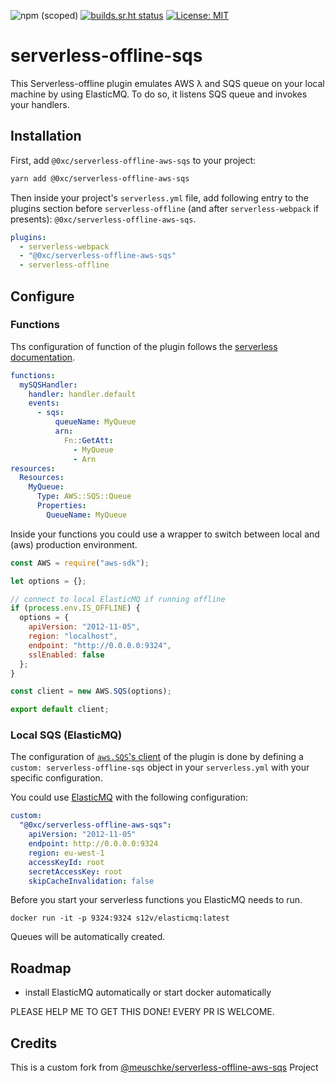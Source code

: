 ![npm (scoped)](https://img.shields.io/npm/v/@0xc/serverless-offline-aws-sqs)
[![builds.sr.ht status](https://builds.sr.ht/~tcarrio/serverless-offline-aws-sqs/.build.yml.svg)](https://builds.sr.ht/~tcarrio/serverless-offline-aws-sqs/.build.yml?)
[![License: MIT](https://img.shields.io/badge/License-MIT-yellow.svg)](https://opensource.org/licenses/MIT)

# serverless-offline-sqs

This Serverless-offline plugin emulates AWS λ and SQS queue on your local machine by using ElasticMQ. To do so, it listens SQS queue and invokes your handlers.

## Installation

First, add `@0xc/serverless-offline-aws-sqs` to your project:

```sh
yarn add @0xc/serverless-offline-aws-sqs
```

Then inside your project's `serverless.yml` file, add following entry to the plugins section before `serverless-offline` (and after `serverless-webpack` if presents): `@0xc/serverless-offline-aws-sqs`.

```yml
plugins:
  - serverless-webpack
  - "@0xc/serverless-offline-aws-sqs"
  - serverless-offline
```

## Configure

### Functions

Ths configuration of function of the plugin follows the [serverless documentation](https://serverless.com/framework/docs/providers/aws/events/sqs/).

```yml
functions:
  mySQSHandler:
    handler: handler.default
    events:
      - sqs:
          queueName: MyQueue
          arn:
            Fn::GetAtt:
              - MyQueue
              - Arn
resources:
  Resources:
    MyQueue:
      Type: AWS::SQS::Queue
      Properties:
        QueueName: MyQueue
```

Inside your functions you could use a wrapper to switch between local and (aws) production environment.

```js
const AWS = require("aws-sdk");

let options = {};

// connect to local ElasticMQ if running offline
if (process.env.IS_OFFLINE) {
  options = {
    apiVersion: "2012-11-05",
    region: "localhost",
    endpoint: "http://0.0.0.0:9324",
    sslEnabled: false
  };
}

const client = new AWS.SQS(options);

export default client;
```

### Local SQS (ElasticMQ)

The configuration of [`aws.SQS`'s client](https://docs.aws.amazon.com/AWSJavaScriptSDK/latest/AWS/SQS.html#constructor-property) of the plugin is done by defining a `custom: serverless-offline-sqs` object in your `serverless.yml` with your specific configuration.

You could use [ElasticMQ](https://github.com/adamw/elasticmq) with the following configuration:

```yml
custom:
  "@0xc/serverless-offline-aws-sqs":
    apiVersion: "2012-11-05"
    endpoint: http://0.0.0.0:9324
    region: eu-west-1
    accessKeyId: root
    secretAccessKey: root
    skipCacheInvalidation: false
```

Before you start your serverless functions you ElasticMQ needs to run.

```
docker run -it -p 9324:9324 s12v/elasticmq:latest

```

Queues will be automatically created.

## Roadmap

- install ElasticMQ automatically or start docker automatically

PLEASE HELP ME TO GET THIS DONE! EVERY PR IS WELCOME.

## Credits

This is a custom fork from [@meuschke/serverless-offline-aws-sqs](https://github.com/CoorpAcademy/serverless-plugins) Project
